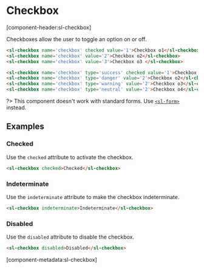 # Checkbox

[component-header:sl-checkbox]

Checkboxes allow the user to toggle an option on or off.

```html preview
<sl-checkbox name='checkbox' checked value='1'>Checkbox o1</sl-checkbox>
<sl-checkbox name='checkbox' value='2'>Checkbox o2</sl-checkbox>
<sl-checkbox name='checkbox' value='3'>Checkbox o3 </sl-checkbox>
```

```html preview
<sl-checkbox name='checkbox' type='success' checked value='1'>Checkbox o1</sl-checkbox>
<sl-checkbox name='checkbox' type='danger' value='2'>Checkbox o2</sl-checkbox>
<sl-checkbox name='checkbox' type='warning' value='2'>Checkbox o3</sl-checkbox>
<sl-checkbox name='checkbox' type='neutral' value='2'>Checkbox o4</sl-checkbox>
```

?> This component doesn't work with standard forms. Use [`<sl-form>`](/components/form) instead.

## Examples

### Checked

Use the `checked` attribute to activate the checkbox.

```html preview
<sl-checkbox checked>Checked</sl-checkbox>
```

### Indeterminate

Use the `indeterminate` attribute to make the checkbox indeterminate.

```html preview
<sl-checkbox indeterminate>Indeterminate</sl-checkbox>
```

### Disabled

Use the `disabled` attribute to disable the checkbox.

```html preview
<sl-checkbox disabled>Disabled</sl-checkbox>
```

[component-metadata:sl-checkbox]
